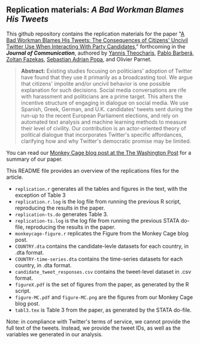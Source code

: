 Replication materials: _A Bad Workman Blames His Tweets_
--------------

This github repository contains the replication materials for the paper "[A Bad Workman Blames His Tweets: The Consequences of Citizens' Uncivil Twitter Use When Interacting With Party Candidates](http://onlinelibrary.wiley.com/doi/10.1111/jcom.12259/abstract)," forthcoming in the ___Journal of Communication___, authored by [Yannis Theocharis](http://yannistheocharis.com/), [Pablo Barberá](http://www.pablobarbera.com), [Zoltan Fazekas](https://zfazekas.github.io/), [Sebastian Adrian Popa](http://www.mzes.uni-mannheim.de/d7/en/profiles/sebastian-popa), and Olivier Parnet.

> __Abstract:__
> Existing studies focusing on politicians' adoption of Twitter have found that they use it primarily as a broadcasting tool. We argue that citizens' impolite and/or uncivil behavior is one possible explanation for such decisions. Social media conversations are rife with harassment and politicians are a prime target. This alters the incentive structure of engaging in dialogue on social media. We use Spanish, Greek, German, and U.K. candidates' tweets sent during the run-up to the recent European Parliament elections, and rely on automated text analysis and machine learning methods to measure their level of civility. Our contribution is an actor-oriented theory of political dialogue that incorporates Twitter's specific affordances, clarifying how and why Twitter's democratic promise may be limited.

You can read our [Monkey Cage blog post at the The Washington Post](https://www.washingtonpost.com/news/monkey-cage/wp/2016/11/04/twitter-trolls-hurt-democracy-more-than-you-realize-heres-how/) for a summary of our paper.

This README file provides an overview of the replications files for the article. 

- `replication.r` generates all the tables and figures in the text, with the exception of Table 3
- `replication.r.log` is the log file from running the previous R script, reproducing the results in the paper.
- `replication-ts.do` generates Table 3.
- `replication-ts.log` is the log file from running the previous STATA do-file, reproducing the results in the paper.
- `monkeycage-figure.r` replicates the Figure from the Monkey Cage blog post.
- `COUNTRY.dta` contains the candidate-levle datasets for each country, in .dta format.
- `COUNTRY-time-series.dta` contains the time-series datasets for each country, in .dta format.
- `candidate_tweet_responses.csv` contains the tweet-level dataset in .csv format.
- `figureX.pdf` is the set of figures from the paper, as generated by the R script.
- `figure-MC.pdf` and `figure-MC.png` are the figures from our Monkey Cage blog post.
- `tabl3.tex` is Table 3 from the paper, as generated by the STATA do-file.

Note: in compliance with Twitter's terms of service, we cannot provide the full text of the tweets. Instead, we provide the tweet IDs, as well as the variables we generated in our analysis.

